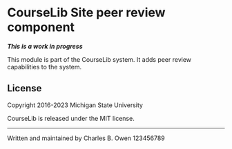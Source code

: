 # CourseLib Site peer review component

***This is a work in progress***

This module is part of the CourseLib system. It adds peer review capabilities to the system.

## License

Copyright 2016-2023 Michigan State University

CourseLib is released under the MIT license.

* * *

Written and maintained by Charles B. Owen
123456789
